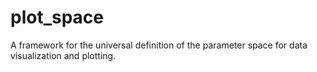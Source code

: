 # plot_space
A framework for the universal definition of the parameter space for data visualization and plotting.
